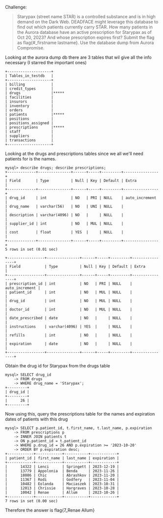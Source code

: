Challenge: 

>Starypax (street name STAR) is a controlled substance and is in high demand on the Dark Web. DEADFACE might leverage this database to find out which patients currently carry STAR.
How many patients in the Aurora database have an active prescription for Starypax as of Oct 20, 2023? And whose prescription expires first?
Submit the flag as flag{#_firstname lastname}.
Use the database dump from Aurora Compromise.

Looking at the aurora dump db there are 3 tables that wil give all the info necessary (I starred the important ones)

```
+--------------------+
| Tables_in_testdb   |
+--------------------+
| billing            |
| credit_types       |
| drugs              |*****
| facilities         |
| insurors           |
| inventory          |
| orders             |
| patients           |*****
| positions          |
| positions_assigned |
| prescriptions      |*****
| staff              |
| suppliers          |
| transactions       |
+--------------------+
```

Looking at the drugs and prescriptions tables since we all we'll need patients for is the names.
```
mysql> describe drugs; describe prescriptions;
+-------------+---------------+------+-----+---------+----------------+
| Field       | Type          | Null | Key | Default | Extra          |
+-------------+---------------+------+-----+---------+----------------+
| drug_id     | int           | NO   | PRI | NULL    | auto_increment |
| drug_name   | varchar(56)   | NO   | UNI | NULL    |                |
| description | varchar(4096) | NO   |     | NULL    |                |
| supplier_id | int           | NO   | MUL | NULL    |                |
| cost        | float         | YES  |     | NULL    |                |
+-------------+---------------+------+-----+---------+----------------+
5 rows in set (0.01 sec)

+-----------------+---------------+------+-----+---------+----------------+
| Field           | Type          | Null | Key | Default | Extra          |
+-----------------+---------------+------+-----+---------+----------------+
| prescription_id | int           | NO   | PRI | NULL    | auto_increment |
| patient_id      | int           | NO   | MUL | NULL    |                |
| drug_id         | int           | NO   | MUL | NULL    |                |
| doctor_id       | int           | NO   | MUL | NULL    |                |
| date_prescribed | date          | NO   |     | NULL    |                |
| instructions    | varchar(4096) | YES  |     | NULL    |                |
| refills         | int           | NO   |     | NULL    |                |
| expiration      | date          | NO   |     | NULL    |                |
+-----------------+---------------+------+-----+---------+----------------+
```

Obtain the drug id for Starypax from the drugs table
```
mysql> SELECT drug_id
    -> FROM drugs
    -> WHERE drug_name = 'Starypax';
+---------+
| drug_id |
+---------+
|      26 |
+---------+
```

Now using this, query the prescriptions table for the names and expiration dates of patients with this drug
```
mysql> SELECT p.patient_id, t.first_name, t.last_name, p.expiration
    -> FROM prescriptions p
    -> INNER JOIN patients t
    -> ON p.patient_id = t.patient_id
    -> WHERE p.drug_id = 26 AND p.expiration >= '2023-10-20'
    -> ORDER BY p.expiration desc;
+------------+------------+-----------+------------+
| patient_id | first_name | last_name | expiration |
+------------+------------+-----------+------------+
|      14322 | Lenci      | Springett | 2023-12-19 |
|      13779 | Appolonia  | Benda     | 2023-11-26 |
|      18086 | Chic       | Abrashkov | 2023-11-20 |
|      11367 | Rodi       | Godfery   | 2023-11-04 |
|      10482 | Eolanda    | Maciaszek | 2023-10-31 |
|      12013 | Chrissie   | Hargraves | 2023-10-28 |
|      10042 | Renae      | Allum     | 2023-10-26 |
+------------+------------+-----------+------------+
7 rows in set (0.00 sec)
```
Therefore the answer is flag{7_Renae Allum}

